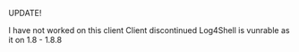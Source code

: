 UPDATE!


I have not worked on this client
Client discontinued
Log4Shell is vunrable as it on 1.8 - 1.8.8
